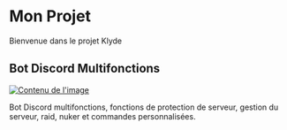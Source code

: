 # Mon Projet

Bienvenue dans le projet Klyde

## Bot Discord Multifonctions

[![Contenu de l'image](https://github.com/fork7wb/Klyde-/blob/main/klyde.jpg)](https://github.com/fork7wb/Klyde-)

Bot Discord multifonctions, fonctions de protection de serveur, gestion du serveur, raid, nuker et commandes personnalisées.


